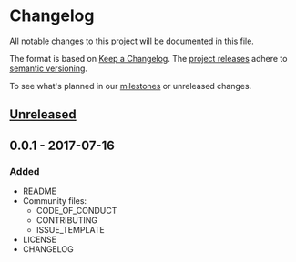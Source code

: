 # Changelog
All notable changes to this project will be documented in this file.

The format is based on [Keep a Changelog](http://keepachangelog.com/en/1.0.0/). The
 [project releases](https://github.com/ODIQueensland/data-curator/releases) adhere to [semantic versioning](http://semver.org/spec/v2.0.0.html).

To see what's planned in our [milestones](https://github.com/ODIQueensland/data-curator/milestones?direction=asc&sort=due_date&state=open) or unreleased changes.

[Unreleased]:  https://github.com/ODIQueensland/data-curator/compare/v0.0.1...HEAD
## [Unreleased]

## 0.0.1 - 2017-07-16
### Added
- README
- Community files:
  - CODE_OF_CONDUCT
  - CONTRIBUTING
  - ISSUE_TEMPLATE
- LICENSE  
- CHANGELOG
